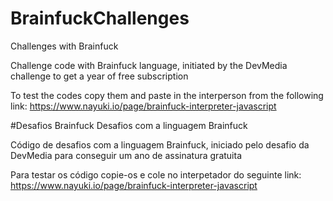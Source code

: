 # BrainfuckChallenges
Challenges with Brainfuck

Challenge code with Brainfuck language, initiated by the DevMedia challenge to get a year of free subscription

To test the codes copy them and paste in the interperson from the following link:
https://www.nayuki.io/page/brainfuck-interpreter-javascript

#Desafios Brainfuck
Desafios com a linguagem Brainfuck

Código de desafios com a linguagem Brainfuck, iniciado pelo desafio da DevMedia para conseguir um ano de assinatura gratuita

Para testar os código copie-os e cole no interpetador do seguinte link:
https://www.nayuki.io/page/brainfuck-interpreter-javascript
